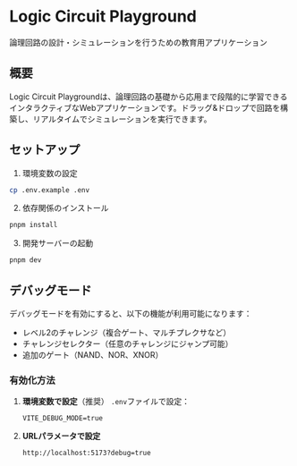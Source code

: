 # Logic Circuit Playground

論理回路の設計・シミュレーションを行うための教育用アプリケーション

## 概要

Logic Circuit Playgroundは、論理回路の基礎から応用まで段階的に学習できるインタラクティブなWebアプリケーションです。ドラッグ&ドロップで回路を構築し、リアルタイムでシミュレーションを実行できます。

## セットアップ

1. 環境変数の設定
```bash
cp .env.example .env
```

2. 依存関係のインストール
```bash
pnpm install
```

3. 開発サーバーの起動
```bash
pnpm dev
```

## デバッグモード

デバッグモードを有効にすると、以下の機能が利用可能になります：
- レベル2のチャレンジ（複合ゲート、マルチプレクサなど）
- チャレンジセレクター（任意のチャレンジにジャンプ可能）
- 追加のゲート（NAND、NOR、XNOR）

### 有効化方法

1. **環境変数で設定**（推奨）
   `.env`ファイルで設定：
   ```
   VITE_DEBUG_MODE=true
   ```

2. **URLパラメータで設定**
   ```
   http://localhost:5173?debug=true
   ```

